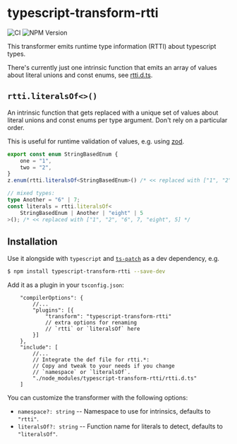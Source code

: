 # typescript-transform-rtti

![CI](https://github.com/dbo/typescript-transform-rtti/actions/workflows/ci.yml/badge.svg)
![NPM Version](https://img.shields.io/npm/v/typescript-transform-rtti)

This transformer emits runtime type information (RTTI) about typescript types.

There's currently just one intrinsic function that emits an array of values about literal unions and const enums, see [rtti.d.ts](./rtti.d.ts).

## `rtti.literalsOf<>()`

An intrinsic function that gets replaced with a unique set of values about literal unions and const enums per type argument.
Don't rely on a particular order.

This is useful for runtime validation of values, e.g. using [zod](https://zod.dev/).

```typescript
export const enum StringBasedEnum {
    one = "1",
    two = "2",
}
z.enum(rtti.literalsOf<StringBasedEnum>() /* << replaced with ["1", "2"] */);

// mixed types:
type Another = "6" | 7;
const literals = rtti.literalsOf<
    StringBasedEnum | Another | "eight" | 5
>(); /* << replaced with ["1", "2", "6", 7, "eight", 5] */
```

## Installation

Use it alongside with `typescript` and [`ts-patch`](https://github.com/nonara/ts-patch) as a dev dependency, e.g.

```bash
$ npm install typescript-transform-rtti --save-dev
```

Add it as a plugin in your `tsconfig.json`:

```json5
    "compilerOptions": {
        //...
        "plugins": [{
            "transform": "typescript-transform-rtti"
            // extra options for renaming
            // `rtti` or `literalsOf` here
        }]
    },
    "include": [
        //...
        // Integrate the def file for rtti.*:
        // Copy and tweak to your needs if you change
        // `namespace` or `literalsOf`.
        "./node_modules/typescript-transform-rtti/rtti.d.ts"
    ]
```

You can customize the transformer with the following options:

- `namespace?: string` -- Namespace to use for intrinsics, defaults to `"rtti"`.
- `literalsOf?: string` -- Function name for literals to detect, defaults to `"literalsOf"`.
